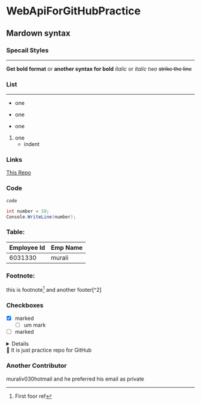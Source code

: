 WebApiForGitHubPractice
======================
Mardown syntax
--------------
### Specail Styles
***
**Get bold format** or __another syntax for bold__
*italic* or _italic two_
~~strike the line~~
### List
---
- one
* one
+ one

1. one
   * indent
### Links
[This Repo](https://github.com/muraliv030/WebApiForGitHubPractice)
<!-- ### Images:
![Images](https://github.com/test-images/png/blob/main/202105/cs-black-000.png) -->
### Code
`code`
```cs
int number = 10;
Console.WriteLine(number);
```
### Table:
Employee Id|Emp Name
-|-
6031330|murali
### Footnote:
this is footnote[^1] and another footer[^2]
[^1]: First foor ref
### Checkboxes
- [x] marked
   - [ ] um mark
- [ ] marked
<details>
  we can have another section here
</details>
🖤
It is just practice repo for GitHub

### Another Contributor
muraliv030hotmail and he preferred his email as private

